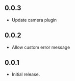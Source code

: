 ## 0.0.3
* Update camera plugin

## 0.0.2
* Allow custom error message

## 0.0.1

* Initial release.
